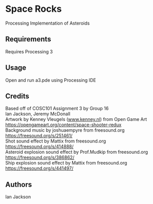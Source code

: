 # Space Rocks
Processing Implementation of Asteroids

## Requirements

Requires Processing 3

## Usage

Open and run a3.pde using Processing IDE

## Credits

Based off of COSC101 Assignment 3 by Group 16  
    Ian Jackson, Jeremy McDonall  
Artwork by Kenney Vleugels (www.kenney.nl) from Open Game Art  
    https://opengameart.org/content/space-shooter-redux  
Background music by joshuaempyre from freesound.org  
    https://freesound.org/s/251461/  
Shot sound effect by Mattix from freesound.org  
    https://freesound.org/s/414888/  
Asteroid explosion sound effect by Prof.Mudkip from freesound.org  
    https://freesound.org/s/386862/  
Ship explosion sound effect by Mattix from freesound.org  
    https://freesound.org/s/441497/

## Authors

Ian Jackson